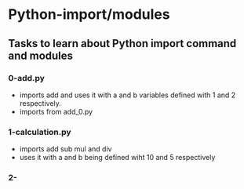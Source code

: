 # Python-import/modules
## Tasks to learn about Python import command and modules

### 0-add.py
- imports add and uses it with a and b variables defined with 1 and 2 respectively.
- imports from add_0.py

### 1-calculation.py
- imports add sub mul and div
- uses it with a and b being defined wiht 10 and 5 respectively

### 2-